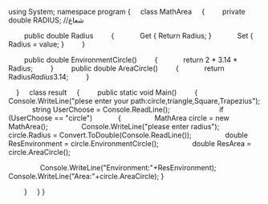 
using System;
namespace program
{
    class MathArea
    {
        private double RADIUS; //شعاع

        public double Radius
        {
            Get { Return Radius; }
            Set { Radius = value; }
        }

        public double EnvironmentCircle()
        {
            return 2 * 3.14 * Radius;
        }
        public double AreaCircle()
        {
            return   Radius*Radius*3.14;
        }


    }
    class result
    {
        public static void Main()
        {
            Console.WriteLine("plese enter your path:circle,triangle,Square,Trapezius");
            string UserChoose = Console.ReadLine();
            
            if (UserChoose == "circle")
            {
                MathArea circle = new MathArea();
                Console.WriteLine("please enter radius");
                circle.Radius = Convert.ToDouble(Console.ReadLine());
                double ResEnvironment = circle.EnvironmentCircle();
                double ResArea = circle.AreaCircle();

                Console.WriteLine("Environment:"+ResEnvironment);
                Console.WriteLine("Area:"+circle.AreaCircle);
         }

        }
    }
}
